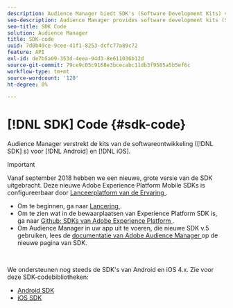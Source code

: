 ```yaml
---
description: Audience Manager biedt SDK's (Software Development Kits) voor Android en iOS.
seo-description: Audience Manager provides software development kits (SDKs) for Android and iOS.
seo-title: SDK Code
solution: Audience Manager
title: SDK-code
uuid: 7d0b40ce-9cee-41f1-8253-dcfc77a89c72
feature: API
exl-id: de7b5a09-353d-4eea-94d3-8e611036b12d
source-git-commit: 79ce9c05c9168e3bcecabc11db3f9585a5b5ef6c
workflow-type: tm+mt
source-wordcount: '120'
ht-degree: 0%

---
```


# [!DNL SDK] Code {#sdk-code}

Audience Manager verstrekt de kits van de softwareontwikkeling ([!DNL SDK] s) voor [!DNL Android] en [!DNL iOS].

>[!IMPORTANT]
>
>Vanaf september 2018 hebben we een nieuwe, grote versie van de SDK uitgebracht. Deze nieuwe Adobe Experience Platform Mobile SDKs is configureerbaar door [ Lanceerplatform van de Ervaring ](https://www.adobe.com/experience-platform/launch.html).

* Om te beginnen, ga naar [ Lancering ](https://launch.adobe.com/).
* Om te zien wat in de bewaarplaatsen van Experience Platform SDK is, ga naar [ Github: SDKs van Adobe Experience Platform ](https://github.com/Adobe-Marketing-Cloud/acp-sdks).
* Om Audience Manager in uw app uit te voeren, die nieuwe SDK v.5 gebruiken, lees de [ documentatie van Adobe Audience Manager ](https://experienceleague.adobe.com/docs/experience-platform/destinations/catalog/data-management/aam-dil-extension.html?lang=en) op de nieuwe pagina van SDK.

<br>

We ondersteunen nog steeds de SDK&#39;s van Android en iOS 4.x. Zie voor deze SDK-codebibliotheken:

* [ Android SDK ](https://experienceleague.adobe.com/docs/mobile-services/android/overview.html)
* [ iOS SDK ](https://experienceleague.adobe.com/docs/mobile-services/ios/overview.html)
